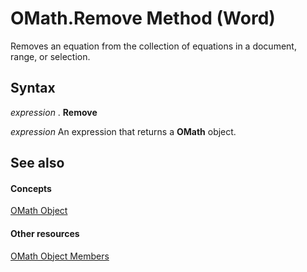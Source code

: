 
# OMath.Remove Method (Word)

Removes an equation from the collection of equations in a document, range, or selection.


## Syntax

 _expression_ . **Remove**

 _expression_ An expression that returns a **OMath** object.


## See also


#### Concepts


[OMath Object](82f2f81b-e2d5-140f-bdcc-8b52b821b24d.md)
#### Other resources


[OMath Object Members](872dedbb-2e2f-ef9d-2491-bfcaa7671538.md)
